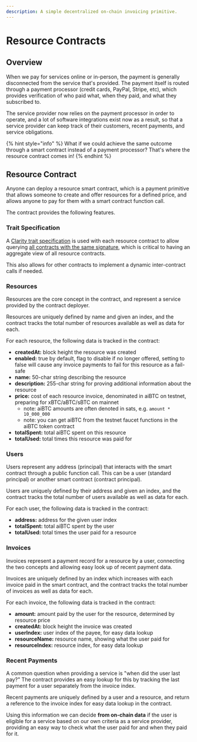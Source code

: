 ```yaml
---
description: A simple decentralized on-chain invoicing primitive.
---
```


# Resource Contracts

## Overview

When we pay for services online or in-person, the payment is generally disconnected from the service that's provided. The payment itself is routed through a payment processor (credit cards, PayPal, Stripe, etc), which provides verification of who paid what, when they paid, and what they subscribed to.

The service provider now relies on the payment processor in order to operate, and a lot of software integrations exist now as a result, so that a service provider can keep track of their customers, recent payments, and service obligations.

{% hint style="info" %}
What if we could achieve the same outcome through a smart contract instead of a payment processor? That's where the resource contract comes in!
{% endhint %}

## Resource Contract

Anyone can deploy a resource smart contract, which is a payment primitive that allows someone to create and offer resources for a defined price, and allows anyone to pay for them with a smart contract function call.

The contract provides the following features.

### **Trait Specification**

A [Clarity trait specification](https://book.clarity-lang.org/ch09-00-traits.html) is used with each resource contract to allow querying [all contracts with the same signature](https://docs.hiro.so/api/get-contracts-by-trait), which is critical to having an aggregate view of all resource contracts.

This also allows for other contracts to implement a dynamic inter-contract calls if needed.

### **Resources**

Resources are the core concept in the contract, and represent a service provided by the contract deployer.

Resources are uniquely defined by name and given an index, and the contract tracks the total number of resources available as well as data for each.

For each resource, the following data is tracked in the contract:

* **createdAt:** block height the resource was created
* **enabled:** true by default, flag to disable if no longer offered, setting to false will cause any invoice payments to fail for this resource as a fail-safe
* **name:** 50-char string describing the resource
* **description:** 255-char string for proving additional information about the resource
* **price:** cost of each resource invoice, denominated in aiBTC on testnet, preparing for xBTC/aBTC/sBTC on mainnet
  * note: aiBTC amounts are often denoted in sats, e.g. `amount * 10_000_000`
  * note: you can get aiBTC from the testnet faucet functions in the aiBTC token contract
* **totalSpent:** total aiBTC spent on this resource
* **totalUsed:** total times this resource was paid for

### **Users**

Users represent any address (principal) that interacts with the smart contract through a public function call. This can be a user (standard principal) or another smart contract (contract principal).

Users are uniquely defined by their address and given an index, and the contract tracks the total number of users available as well as data for each.

For each user, the following data is tracked in the contract:

* **address:** address for the given user index
* **totalSpent:** total aiBTC spent by the user
* **totalUsed:** total times the user paid for a resource

### Invoices

Invoices represent a payment record for a resource by a user, connecting the two concepts and allowing easy look up of recent payment data.

Invoices are uniquely defined by an index which increases with each invoice paid in the smart contract, and the contract tracks the total number of invoices as well as data for each.

For each invoice, the following data is tracked in the contract:

* **amount:** amount paid by the user for the resource, determined by resource price
* **createdAt:** block height the invoice was created
* **userIndex:** user index of the payee, for easy data lookup
* **resourceName:** resource name, showing what the user paid for
* **resourceIndex:** resource index, for easy data lookup

### Recent Payments

A common question when providing a service is "when did the user last pay?" The contract provides an easy lookup for this by tracking the last payment for a user separately from the invoice index.

Recent payments are uniquely defined by a user and a resource, and return a reference to the invoice index for easy data lookup in the contract.

Using this information we can decide **from on-chain data** if the user is eligible for a service based on our own criteria as a service provider, providing an easy way to check what the user paid for and when they paid for it.

